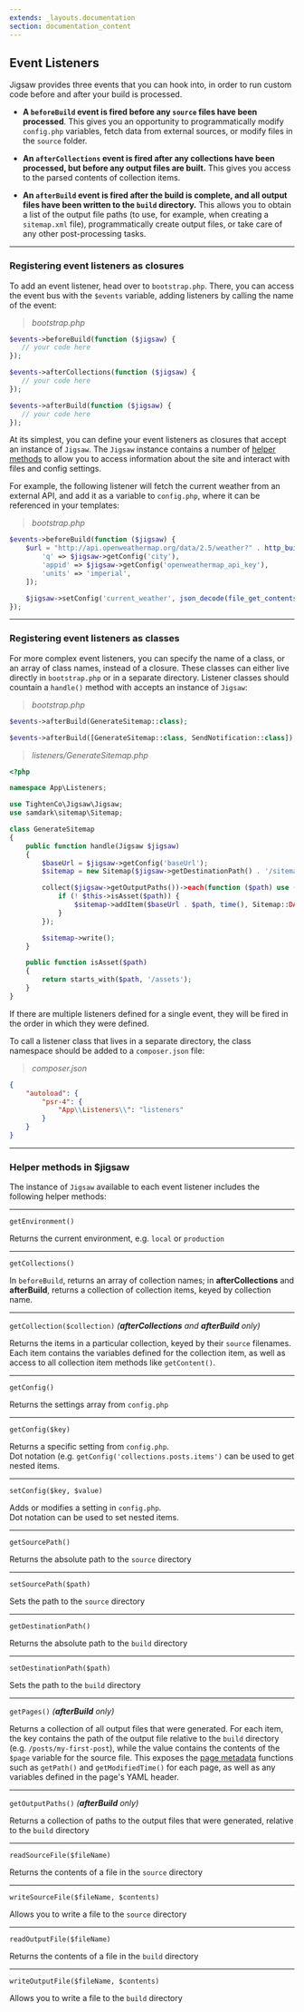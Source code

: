 ```yaml
---
extends: _layouts.documentation
section: documentation_content
---
```


## Event Listeners

Jigsaw provides three events that you can hook into, in order to run custom code before and after your build is processed.

- **A `beforeBuild` event is fired before any `source` files have been processed**. This gives you an opportunity to programmatically modify `config.php` variables, fetch data from external sources, or modify files in the `source` folder.

- **An `afterCollections` event is fired after any collections have been processed, but before any output files are built.** This gives you access to the parsed contents of collection items.

- **An `afterBuild` event is fired after the build is complete, and all output files have been written to the `build` directory.** This allows you to obtain a list of the output file paths (to use, for example, when creating a `sitemap.xml` file), programmatically create output files, or take care of any other post-processing tasks.

---

### Registering event listeners as closures

To add an event listener, head over to `bootstrap.php`. There, you can access the event bus with the `$events` variable, adding listeners by calling the name of the event:

> _bootstrap.php_

```php
$events->beforeBuild(function ($jigsaw) {
   // your code here
});

$events->afterCollections(function ($jigsaw) {
   // your code here
});

$events->afterBuild(function ($jigsaw) {
   // your code here
});
```

At its simplest, you can define your event listeners as closures that accept an instance of `Jigsaw`. The `Jigsaw` instance contains a number of [helper methods](#helperMethods) to allow you to access information about the site and interact with files and config settings.

For example, the following listener will fetch the current weather from an external API, and add it as a variable to `config.php`, where it can be referenced in your templates:

> _bootstrap.php_

```php
$events->beforeBuild(function ($jigsaw) {
    $url = "http://api.openweathermap.org/data/2.5/weather?" . http_build_query([
        'q' => $jigsaw->getConfig('city'),
        'appid' => $jigsaw->getConfig('openweathermap_api_key'),
        'units' => 'imperial',
    ]);

    $jigsaw->setConfig('current_weather', json_decode(file_get_contents($url))->main);
});
```

---

### Registering event listeners as classes

For more complex event listeners, you can specify the name of a class, or an array of class names, instead of a closure. These classes can either live directly in `bootstrap.php` or in a separate directory. Listener classes should countain a `handle()` method with accepts an instance of `Jigsaw`:

>_bootstrap.php_

```php
$events->afterBuild(GenerateSitemap::class);

$events->afterBuild([GenerateSitemap::class, SendNotification::class]);
```

> _listeners/GenerateSitemap.php_

```php
<?php

namespace App\Listeners;

use TightenCo\Jigsaw\Jigsaw;
use samdark\sitemap\Sitemap;

class GenerateSitemap
{
    public function handle(Jigsaw $jigsaw)
    {
        $baseUrl = $jigsaw->getConfig('baseUrl');
        $sitemap = new Sitemap($jigsaw->getDestinationPath() . '/sitemap.xml');

        collect($jigsaw->getOutputPaths())->each(function ($path) use ($baseUrl, $sitemap) {
            if (! $this->isAsset($path)) {
                $sitemap->addItem($baseUrl . $path, time(), Sitemap::DAILY);
            }
        });

        $sitemap->write();
    }

    public function isAsset($path)
    {
        return starts_with($path, '/assets');
    }
}
```

If there are multiple listeners defined for a single event, they will be fired in the order in which they were defined.

To call a listener class that lives in a separate directory, the class namespace should be added to a `composer.json` file:

> _composer.json_

```json
{
    "autoload": {
        "psr-4": {
            "App\\Listeners\\": "listeners"
        }
    }
}
```

---

<a name="helperMethods"></a>
### Helper methods in $jigsaw

The instance of `Jigsaw` available to each event listener includes the following helper methods:

---

`getEnvironment()`

Returns the current environment, e.g. `local` or `production`

---

`getCollections()`

In `beforeBuild`, returns an array of collection names; in **afterCollections** and **afterBuild**, returns a collection of collection items, keyed by collection name.

---

`getCollection($collection)` _(**afterCollections** and **afterBuild** only)_

Returns the items in a particular collection, keyed by their `source` filenames. Each item contains the variables defined for the collection item, as well as access to all collection item methods like `getContent()`.

---

`getConfig()`

Returns the settings array from `config.php`

---

`getConfig($key)`

Returns a specific setting from `config.php`. <br>Dot notation (e.g. `getConfig('collections.posts.items')` can be used to get nested items.

---

`setConfig($key, $value)`

Adds or modifies a setting in `config.php`. <br>Dot notation can be used to set nested items.

---

`getSourcePath()`

Returns the absolute path to the `source` directory

---

`setSourcePath($path)`

Sets the path to the `source` directory

---

`getDestinationPath()`

Returns the absolute path to the `build` directory

---

`setDestinationPath($path)`

Sets the path to the `build` directory

---

`getPages()` _(**afterBuild** only)_

Returns a collection of all output files that were generated. For each item, the key contains the path of the output file relative to the `build` directory (e.g. `/posts/my-first-post`), while the value contains the contents of the `$page` variable for the source file. This exposes the [page metadata](/docs/page-metadata) functions such as `getPath()` and `getModifiedTime()` for each page, as well as any variables defined in the page's YAML header.

---

`getOutputPaths()` _(**afterBuild** only)_

Returns a collection of paths to the output files that were generated, relative to the `build` directory

---

`readSourceFile($fileName)`

Returns the contents of a file in the `source` directory

---

`writeSourceFile($fileName, $contents)`

Allows you to write a file to the `source` directory

---

`readOutputFile($fileName)`

Returns the contents of a file in the `build` directory

---

`writeOutputFile($fileName, $contents)`

Allows you to write a file to the `build` directory
